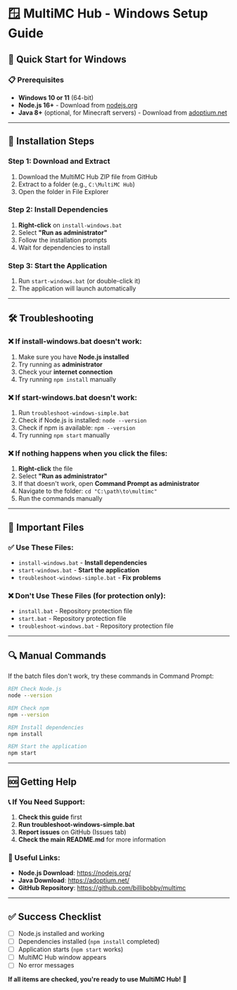 # 🪟 MultiMC Hub - Windows Setup Guide

## 🚀 Quick Start for Windows

### 📋 Prerequisites
- **Windows 10 or 11** (64-bit)
- **Node.js 16+** - Download from [nodejs.org](https://nodejs.org/)
- **Java 8+** (optional, for Minecraft servers) - Download from [adoptium.net](https://adoptium.net/)

---

## 🔧 Installation Steps

### Step 1: Download and Extract
1. Download the MultiMC Hub ZIP file from GitHub
2. Extract to a folder (e.g., `C:\MultiMC Hub`)
3. Open the folder in File Explorer

### Step 2: Install Dependencies
1. **Right-click** on `install-windows.bat`
2. Select **"Run as administrator"**
3. Follow the installation prompts
4. Wait for dependencies to install

### Step 3: Start the Application
1. Run `start-windows.bat` (or double-click it)
2. The application will launch automatically

---

## 🛠️ Troubleshooting

### ❌ If install-windows.bat doesn't work:
1. Make sure you have **Node.js installed**
2. Try running as **administrator**
3. Check your **internet connection**
4. Try running `npm install` manually

### ❌ If start-windows.bat doesn't work:
1. Run `troubleshoot-windows-simple.bat`
2. Check if Node.js is installed: `node --version`
3. Check if npm is available: `npm --version`
4. Try running `npm start` manually

### ❌ If nothing happens when you click the files:
1. **Right-click** the file
2. Select **"Run as administrator"**
3. If that doesn't work, open **Command Prompt as administrator**
4. Navigate to the folder: `cd "C:\path\to\multimc"`
5. Run the commands manually

---

## 📁 Important Files

### ✅ **Use These Files:**
- `install-windows.bat` - **Install dependencies**
- `start-windows.bat` - **Start the application**
- `troubleshoot-windows-simple.bat` - **Fix problems**

### ❌ **Don't Use These Files (for protection only):**
- `install.bat` - Repository protection file
- `start.bat` - Repository protection file
- `troubleshoot-windows.bat` - Repository protection file

---

## 🔍 Manual Commands

If the batch files don't work, try these commands in Command Prompt:

```cmd
REM Check Node.js
node --version

REM Check npm
npm --version

REM Install dependencies
npm install

REM Start the application
npm start
```

---

## 🆘 Getting Help

### 📞 If You Need Support:
1. **Check this guide** first
2. **Run troubleshoot-windows-simple.bat**
3. **Report issues** on GitHub (Issues tab)
4. **Check the main README.md** for more information

### 🔗 Useful Links:
- **Node.js Download**: https://nodejs.org/
- **Java Download**: https://adoptium.net/
- **GitHub Repository**: https://github.com/billibobby/multimc

---

## ✅ Success Checklist

- [ ] Node.js installed and working
- [ ] Dependencies installed (`npm install` completed)
- [ ] Application starts (`npm start` works)
- [ ] MultiMC Hub window appears
- [ ] No error messages

**If all items are checked, you're ready to use MultiMC Hub!** 🎉 